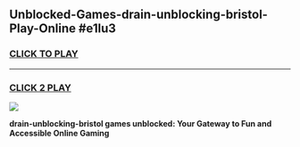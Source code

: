 
## Unblocked-Games-drain-unblocking-bristol-Play-Online #e1lu3
<h3>
<a href="https://news.freeplayer.one?title=drain-unblocking-bristol&ref=3">CLICK TO PLAY</a></h3>
<hr>

<h3>
<a href="https://news.freeplayer.one?title=drain-unblocking-bristol&ref=3">CLICK 2 PLAY</a>
  
</h3>

<a href="https://news.freeplayer.one?title=drain-unblocking-bristol&ref=3"><img src="https://clearcache.store/games.png"></a>


**drain-unblocking-bristol games unblocked: Your Gateway to Fun and Accessible Online Gaming**
